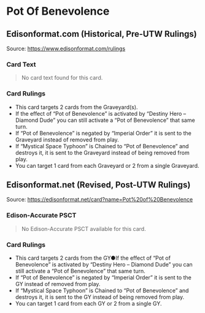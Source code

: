 # Pot Of Benevolence

## Edisonformat.com (Historical, Pre-UTW Rulings)

Source: https://www.edisonformat.com/rulings

### Card Text

> No card text found for this card.

### Card Rulings

*   This card targets 2 cards from the Graveyard(s).
*   If the effect of “Pot of Benevolence” is activated by “Destiny Hero – Diamond Dude” you can still activate a “Pot of Benevolence” that same turn.
*   If “Pot of Benevolence” is negated by “Imperial Order” it is sent to the Graveyard instead of removed from play.
*   If “Mystical Space Typhoon” is Chained to “Pot of Benevolence” and destroys it, it is sent to the Graveyard instead of being removed from play.
*   You can target 1 card from each Graveyard or 2 from a single Graveyard.

## Edisonformat.net (Revised, Post-UTW Rulings)

Source: https://edisonformat.net/card?name=Pot%20of%20Benevolence

### Edison-Accurate PSCT

> No Edison-Accurate PSCT available for this card.

### Card Rulings

*   This card targets 2 cards from the GY●If the effect of “Pot of Benevolence” is activated by “Destiny Hero – Diamond Dude” you can still activate a “Pot of Benevolence” that same turn.
*   If “Pot of Benevolence” is negated by “Imperial Order” it is sent to the GY instead of removed from play.
*   If “Mystical Space Typhoon” is Chained to “Pot of Benevolence” and destroys it, it is sent to the GY instead of being removed from play.
*   You can target 1 card from each GY or 2 from a single GY.
            